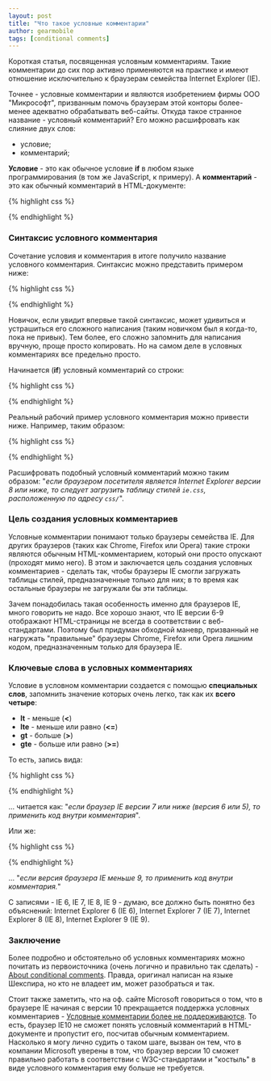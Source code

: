 ```yaml
---
layout: post
title: "Что такое условные комментарии"
author: gearmobile
tags: [conditional comments]
---
```


Короткая статья, посвященная условным комментариям. Такие комментарии до сих пор активно применяются на практике и имеют отношение исключительно к браузерам семейства Internet Explorer (IE).

Точнее - условные комментарии и являются изобретением фирмы ООО "Микрософт", призванным помочь браузерам этой конторы более-менее адекватно обрабатывать веб-сайты. Откуда такое странное название - условный комментарий? Его можно расшифровать как слияние двух слов:

  * условие;
  * комментарий;

**Условие** - это как обычное условие **if** в любом языке программирования (в том же JavaScript, к примеру). А **комментарий** - это как обычный комментарий в HTML-документе:

{% highlight css %}
<!-- Это комментарий в HTML -->
{% endhighlight %}

### Синтаксис условного комментария

Сочетание условия и комментария в итоге получило название условного комментария. Синтаксис можно представить примером ниже: 

{% highlight css %}
<!--[if lte IE 8]>
  ...
<![endif]-->
{% endhighlight %}

Новичок, если увидит впервые такой синтаксис, может удивиться и устрашиться его сложного написания (таким новичком был я когда-то, пока не привык). Тем более, его сложно запомнить для написания вручную, проще просто копировать. Но на самом деле в условных комментариях все предельно просто.

Начинается (**if**) условный комментарий со строки:

{% highlight css %}
<!--[if lte IE 8]>
  <p>... после которой идет HTML-код. Заканчивается (<strong>endif</strong>) условный комментарий строкой:</p>
<![endif]-->
{% endhighlight %}

Реальный рабочий пример условного комментария можно привести ниже. Например, таким образом:

{% highlight css %}
<!--[if lte IE 8]>
  <link rel="stylesheets" type="text/css" href="css/ie.css" media="screen, projection">
<![endif]-->
{% endhighlight %}

Расшифровать подобный условный комментарий можно таким образом: "*если браузером посетителя является Internet Explorer версии 8 или ниже, то следует загрузить таблицу стилей `ie.css`, расположенную по адресу `css/`*".

### Цель создания условных комментариев

Условные комментарии понимают только браузеры семейства IE. Для других браузеров (таких как Chrome, Firefox или Opera) такие строки являются обычным HTML-комментарием, который они просто опускают (проходят мимо него). В этом и заключается цель создания условных комментариев - сделать так, чтобы браузеры IE смогли загружать таблицы стилей, предназначенные только для них; в то время как остальные браузеры не загружали бы эти таблицы.

Зачем понадобилась такая особенность именно для браузеров IE, много говорить не надо. Все хорошо знают, что IE версии 6-9 отображают HTML-страницы не всегда в соответствии с веб-стандартами. Поэтому был придуман обходной маневр, призванный не нагружать "правильные" браузеры Chrome, Firefox или Opera лишним кодом, предназначенным только для браузера IE.

### Ключевые слова в условных комментариях

Условие в условном комментарии создается с помощью **специальных слов**, запомнить значение которых очень легко, так как их **всего четыре**:

  * **lt** - меньше (**<**)
  * **lte** - меньше или равно (**<=**)
  * **gt** - больше (**>**)
  * **gte** - больше или равно (**>=**)

То есть, запись вида:

{% highlight css %}
<!--[if lte IE 7]>
  ...
<![endif]-->
{% endhighlight %}

... читается как: "*если браузер IE версии 7 или ниже (версия 6 или 5), то применить код внутри комментария*".

Или же:

{% highlight css %}
<!--[if lt IE 9]>
  ...
<![endif]-->
{% endhighlight %}

... "*если версия браузера IE меньше 9, то применить код внутри комментария.*"

С записями - IE 6, IE 7, IE 8, IE 9 - думаю, все должно быть понятно без объяснений: Internet Explorer 6 (IE 6), Internet Explorer 7 (IE 7), Internet Explorer 8 (IE 8), Internet Explorer 9 (IE 9).

### Заключение

Более подробно и обстоятельно об условных комментариях можно почитать из первоисточника (очень логично и правильно так сделать) - [About conditional comments][1]. Правда, оригинал написан на языке Шекспира, но кто не владеет им, может разобраться и так.

Стоит также заметить, что на оф. сайте Microsoft говориться о том, что в браузере IE начиная с версии 10 прекращается поддержка условных комментариев - [Условные комментарии более не поддерживаются][2]. То есть, браузер IE10 не сможет понять условный комментарий в HTML-документе и пропустит его, посчитав обычным комментарием. Насколько я могу лично судить о таком шаге, вызван он тем, что в компании Microsoft уверены в том, что браузер версии 10 сможет правильно работать в соответствии с W3C-стандартами и "костыль" в виде условного комментария ему больше не требуется.

 [1]: http://msdn.microsoft.com/ru-RU/library/ms537512.aspx "About conditional comments"
 [2]: http://msdn.microsoft.com/ru-ru/library/ie/hh801214(v=vs.85).aspx "Условные комментарии более не поддерживаются"